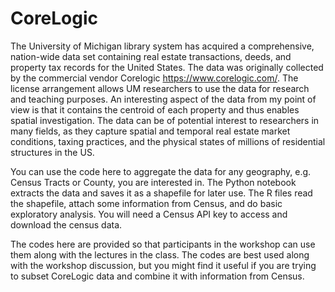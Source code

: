 # CoreLogic
The University of Michigan library system has acquired a comprehensive, nation-wide data set containing real estate transactions, deeds, and property tax records for the United States. The data was originally collected by the commercial vendor Corelogic https://www.corelogic.com/. The license arrangement allows UM researchers to use the data for research and teaching purposes. An interesting aspect of the data from my point of view is that it contains the centroid of each property and thus enables spatial investigation. The data can be of potential interest to researchers in many fields, as they capture spatial and temporal real estate market conditions, taxing practices, and the physical states of millions of residential structures in the US.  

You can use the code here to aggregate the data for any geography, e.g. Census Tracts or County, you are interested in. The Python notebook extracts the data and saves it as a shapefile for later use. The R files read the shapefile, attach some information from Census, and do basic exploratory analysis. You will need a Census API key to access and download the census data. 

The codes here are provided so that participants in the workshop can use them along with the lectures in the class. The codes are best used along with the workshop discussion, but you might find it useful if you are trying to subset CoreLogic data and combine it with information from Census.  
